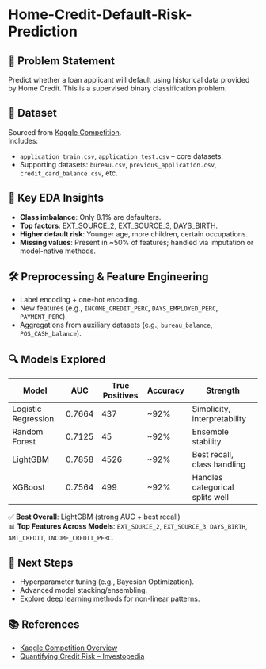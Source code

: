 # Home-Credit-Default-Risk-Prediction

## 📌 Problem Statement
Predict whether a loan applicant will default using historical data provided by Home Credit. This is a supervised binary classification problem.

## 📂 Dataset
Sourced from [Kaggle Competition](https://www.kaggle.com/competitions/home-credit-default-risk/data).  
Includes:
- `application_train.csv`, `application_test.csv` – core datasets.
- Supporting datasets: `bureau.csv`, `previous_application.csv`, `credit_card_balance.csv`, etc.

## 🧠 Key EDA Insights
- **Class imbalance**: Only 8.1% are defaulters.
- **Top factors**: EXT_SOURCE_2, EXT_SOURCE_3, DAYS_BIRTH.
- **Higher default risk**: Younger age, more children, certain occupations.
- **Missing values**: Present in ~50% of features; handled via imputation or model-native methods.

## 🛠️ Preprocessing & Feature Engineering
- Label encoding + one-hot encoding.
- New features (e.g., `INCOME_CREDIT_PERC`, `DAYS_EMPLOYED_PERC`, `PAYMENT_PERC`).
- Aggregations from auxiliary datasets (e.g., `bureau_balance`, `POS_CASH_balance`).

## 🔍 Models Explored
| Model               | AUC    | True Positives | Accuracy | Strength               |
|--------------------|--------|----------------|----------|------------------------|
| Logistic Regression| 0.7664 | 437            | ~92%     | Simplicity, interpretability |
| Random Forest       | 0.7125 | 45             | ~92%     | Ensemble stability     |
| LightGBM            | 0.7858 | 4526           | ~92%     | Best recall, class handling |
| XGBoost             | 0.7564 | 499            | ~92%     | Handles categorical splits well |

✅ **Best Overall**: LightGBM (strong AUC + best recall)  
📊 **Top Features Across Models**: `EXT_SOURCE_2`, `EXT_SOURCE_3`, `DAYS_BIRTH`, `AMT_CREDIT`, `INCOME_CREDIT_PERC`.

## 🧪 Next Steps
- Hyperparameter tuning (e.g., Bayesian Optimization).
- Advanced model stacking/ensembling.
- Explore deep learning methods for non-linear patterns.

## 📚 References
- [Kaggle Competition Overview](https://www.kaggle.com/competitions/home-credit-default-risk/overview)
- [Quantifying Credit Risk – Investopedia](https://www.investopedia.com/ask/answers/022415/what-factors-are-taken-account-quantify-credit-risk.asp)
